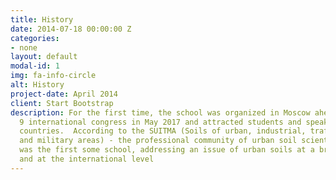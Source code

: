```yaml
---
title: History
date: 2014-07-18 00:00:00 Z
categories:
- none
layout: default
modal-id: 1
img: fa-info-circle
alt: History
project-date: April 2014
client: Start Bootstrap
description: For the first time, the school was organized in Moscow ahead of the SUITMA
  9 international congress in May 2017 and attracted students and speakers from 12
  countries.  According to the SUITMA (Soils of urban, industrial, traffic, mining
  and military areas) - the professional community of urban soil scientist - this
  was the first some school, addressing an issue of urban soils at a broad content
  and at the international level
---
```


